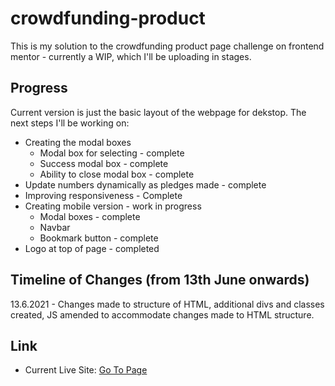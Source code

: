 # crowdfunding-product
This is my solution to the crowdfunding product page challenge on frontend mentor - currently a WIP, which I'll be uploading in stages.

## Progress
Current version is just the basic layout of the webpage for dekstop. The next steps I'll be working on:
- Creating the modal boxes
    - Modal box for selecting - complete
    - Success modal box - complete
    - Ability to close modal box - complete   
- Update numbers dynamically as pledges made - complete
- Improving responsiveness - Complete
- Creating mobile version - work in progress
    - Modal boxes - complete
    - Navbar
    - Bookmark button - complete  
- Logo at top of page - completed

## Timeline of Changes (from 13th June onwards)
13.6.2021 - Changes made to structure of HTML, additional divs and classes created, JS amended to accommodate changes made to HTML structure.

## Link
- Current Live Site: [Go To Page](https://cwus619.github.io/crowdfunding-product/)
